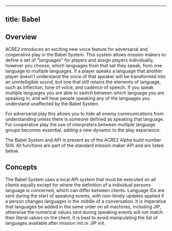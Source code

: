 
---
title: Babel
---

## Overview

ACRE2 introduces an exciting new voice feature for adversarial and cooperative play in the Babel System. This system allows mission makers to define a set of "languages" for players and assign players individually, however you choose, which languages from that set they speak, from one language to multiple languages. If a player speaks a language that another player doesn’t understand the voice of that speaker will be transformed into an unintelligible sound, but one that still retains the elements of language, such as inflection, tone of voice, and cadence of speech. If you speak multiple languages you are able to switch between which language you are speaking in, and will hear people speaking any of the languages you understand unaffected by the Babel System.

For adversarial play this allows you to hide all enemy communications from understanding unless there is someone defined as speaking that language. For cooperative play the use of interpreters between multiple language groups becomes essential, adding a new dynamic to the play experience.

The Babel System and API is present as of the ACRE2 Alpha build number 509. All functions are part of the standard mission maker API and are listed below.

## Concepts

The Babel System uses a local API system that must be executed on all clients equally except for where the definition of a individual persons language is concerned, which can differ between clients. Language IDs are sent during the start of speaking events, with non-timely updates applied if a person changes languages in the middle of a conversation. It is imperative that languages be added in the same order on all machines, including JIP, otherwise the numerical values sent during speaking events will not match their literal values on the client. It is best to avoid manipulating the list of languages available after mission init or JIP init.
